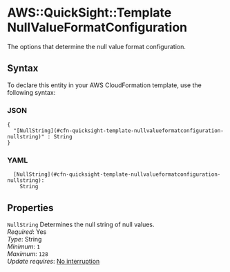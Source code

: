 # AWS::QuickSight::Template NullValueFormatConfiguration<a name="aws-properties-quicksight-template-nullvalueformatconfiguration"></a>

The options that determine the null value format configuration\.

## Syntax<a name="aws-properties-quicksight-template-nullvalueformatconfiguration-syntax"></a>

To declare this entity in your AWS CloudFormation template, use the following syntax:

### JSON<a name="aws-properties-quicksight-template-nullvalueformatconfiguration-syntax.json"></a>

```
{
  "[NullString](#cfn-quicksight-template-nullvalueformatconfiguration-nullstring)" : String
}
```

### YAML<a name="aws-properties-quicksight-template-nullvalueformatconfiguration-syntax.yaml"></a>

```
  [NullString](#cfn-quicksight-template-nullvalueformatconfiguration-nullstring): 
    String
```

## Properties<a name="aws-properties-quicksight-template-nullvalueformatconfiguration-properties"></a>

`NullString`  <a name="cfn-quicksight-template-nullvalueformatconfiguration-nullstring"></a>
Determines the null string of null values\.  
*Required*: Yes  
*Type*: String  
*Minimum*: `1`  
*Maximum*: `128`  
*Update requires*: [No interruption](https://docs.aws.amazon.com/AWSCloudFormation/latest/UserGuide/using-cfn-updating-stacks-update-behaviors.html#update-no-interrupt)